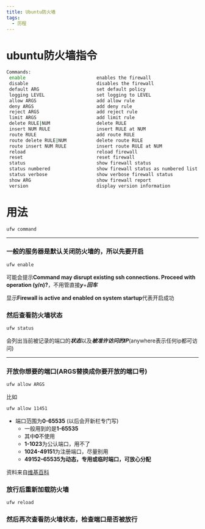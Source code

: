 ```yaml
---
title: Ubuntu防火墙
tags:
  - 历程
---
```


# ubuntu防火墙指令

```bash
Commands:
 enable                          enables the firewall
 disable                         disables the firewall
 default ARG                     set default policy
 logging LEVEL                   set logging to LEVEL
 allow ARGS                      add allow rule
 deny ARGS                       add deny rule
 reject ARGS                     add reject rule
 limit ARGS                      add limit rule
 delete RULE|NUM                 delete RULE
 insert NUM RULE                 insert RULE at NUM
 route RULE                      add route RULE
 route delete RULE|NUM           delete route RULE
 route insert NUM RULE           insert route RULE at NUM
 reload                          reload firewall
 reset                           reset firewall
 status                          show firewall status
 status numbered                 show firewall status as numbered list of RULES
 status verbose                  show verbose firewall status
 show ARG                        show firewall report
 version                         display version information
```

# 用法

```bash
ufw command
```

***

### 一般的服务器是默认关闭防火墙的，所以先要开启

```bash
ufw enable
```

可能会提示**Command may disrupt existing ssh connections. Proceed with operation (y/n)?**，不用管直接***y***+***回车***

显示**Firewall is active and enabled on system startup**代表开启成功

### 然后查看防火墙状态

```bash
ufw status
```

会列出当前被记录的端口的***状态***以及***被准许访问的IP***(anywhere表示任何ip都可访问)

***

### 开放你想要的端口(ARGS替换成你要开放的端口号)

```bash
ufw allow ARGS
```

比如

```bash
ufw allow 11451
```

- 端口范围为**0-65535** (以后会开新栏专门写)
    - 一般用到的是**1-65535**
    - 其中**0**不使用
    - **1-1023**为公认端口，用不了
    - **1024-49151**为注册端口，尽量别用
    - **49152–65535为动态，专用或临时端口，可放心分配**

资料来自[维基百科](https://en.wikipedia.org/wiki/List_of_TCP_and_UDP_port_numbers)

### 放行后重新加载防火墙

```bash
ufw reload
```

### 然后再次查看防火墙状态，检查端口是否被放行
